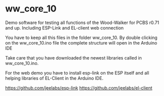 # ww_core_10
Demo software for testing all functions of the Wood-Walker for PCBS r0.71 and up. Including ESP-Link and EL-client web connection

You have to keep all this files in the folder ww_core_10. 
By double clicking on the ww_core_10.ino file the complete structure will open in the Arduino IDE

Take care that you have downloaded the newest libraries called in ww_core_10.ino.

For the web demo you have to install esp-link on the ESP itself and all helping libraries of EL-Client in the Arduino IDE.

https://github.com/jeelabs/esp-link
https://github.com/jeelabs/el-client

